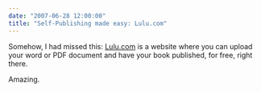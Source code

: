 ```yaml
---
date: "2007-06-28 12:00:00"
title: "Self-Publishing made easy: Lulu.com"
---
```




Somehow, I had missed this: [Lulu.com](http://www.lulu.com/) is a website where you can upload your word or PDF document and have your book published, for free, right there.

Amazing.

